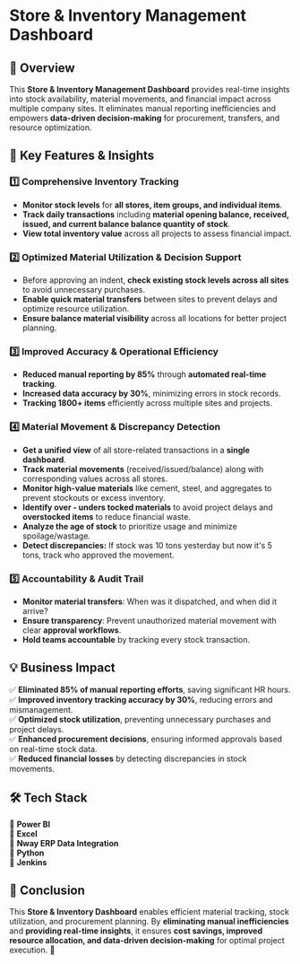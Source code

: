 # **Store & Inventory Management Dashboard**

## 🚀 Overview  
This **Store & Inventory Management Dashboard** provides real-time insights into stock availability, material movements, and financial impact across multiple company sites. It eliminates manual reporting inefficiencies and empowers **data-driven decision-making** for procurement, transfers, and resource optimization. 

## 🎯 **Key Features & Insights**  

### 1️⃣ **Comprehensive Inventory Tracking**  
- **Monitor stock levels** for **all stores, item groups, and individual items**.  
- **Track daily transactions** including **material opening balance, received, issued, and current balance balance quantity of stock**.  
- **View total inventory value** across all projects to assess financial impact.  

### 2️⃣ **Optimized Material Utilization & Decision Support**  
- Before approving an indent, **check existing stock levels across all sites** to avoid unnecessary purchases.  
- **Enable quick material transfers** between sites to prevent delays and optimize resource utilization.  
- **Ensure balance material visibility** across all locations for better project planning.  

### 3️⃣ **Improved Accuracy & Operational Efficiency**  
- **Reduced manual reporting by 85%** through **automated real-time tracking**.  
- **Increased data accuracy by 30%**, minimizing errors in stock records.  
- **Tracking 1800+ items** efficiently across multiple sites and projects.  

### 4️⃣ **Material Movement & Discrepancy Detection**  
- **Get a unified view** of all store-related transactions in a **single dashboard**.  
- **Track material movements** (received/issued/balance) along with corresponding values across all stores.  
- **Monitor high-value materials** like cement, steel, and aggregates to prevent stockouts or excess inventory.  
- **Identify over - unders tocked materials** to avoid project delays and **overstocked items** to reduce financial waste.  
- **Analyze the age of stock** to prioritize usage and minimize spoilage/wastage.  
- **Detect discrepancies:** If stock was 10 tons yesterday but now it's 5 tons, track who approved the movement.  

### 5️⃣ **Accountability & Audit Trail**  
- **Monitor material transfers**: When was it dispatched, and when did it arrive?  
- **Ensure transparency**: Prevent unauthorized material movement with clear **approval workflows**.  
- **Hold teams accountable** by tracking every stock transaction.  

## 💡 **Business Impact**  
✅ **Eliminated 85% of manual reporting efforts**, saving significant HR hours.  
✅ **Improved inventory tracking accuracy by 30%**, reducing errors and mismanagement.  
✅ **Optimized stock utilization**, preventing unnecessary purchases and project delays.  
✅ **Enhanced procurement decisions**, ensuring informed approvals based on real-time stock data.  
✅ **Reduced financial losses** by detecting discrepancies in stock movements.  

## 🛠 **Tech Stack**  
🔹 **Power BI**  
🔹 **Excel**  
🔹 **Nway ERP Data Integration**  
🔹 **Python**  
🔹 **Jenkins**  

## 📌 **Conclusion**  
This **Store & Inventory Dashboard** enables efficient material tracking, stock utilization, and procurement planning. By **eliminating manual inefficiencies** and **providing real-time insights**, it ensures **cost savings, improved resource allocation, and data-driven decision-making** for optimal project execution. 🚀
